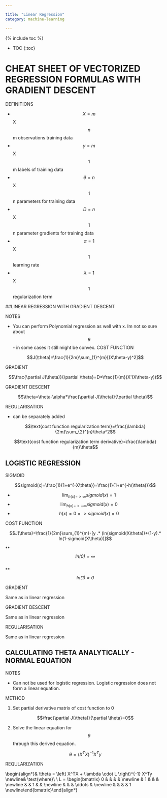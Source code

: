 ```yaml
---

title: "Linear Regression"
category: machine-learning

---
```




<script type="text/javascript" async
  src="https://cdn.mathjax.org/mathjax/latest/MathJax.js?config=TeX-MML-AM_CHTML">
</script>



{% include toc %}
+ TOC
{:toc}  

# CHEAT SHEET OF VECTORIZED REGRESSION FORMULAS WITH GRADIENT DESCENT  


DEFINITIONS
+ $$X = m$$X$$n$$ m observations training data
+ $$y = m$$X$$1$$ m labels of training data
+ $$\theta = n$$X$$1$$ n parameters for training data
+ $$D=n$$X$$1$$ n parameter gradients for training data
+ $$\alpha= 1$$X$$1$$  learning rate
+ $$\lambda= 1$$X$$1$$ regularization term


##LINEAR REGRESSION WITH GRADIENT DESCENT

NOTES

+ You can perform Polynomial regression as well with x. Im not so sure about $$\theta$$ - in some cases it still might be convex.
COST FUNCTION

$$J(\theta)=\frac{1}{2m}\sum_{1}^{m}[(X\theta-y)^2]$$  

GRADIENT

$$\frac{\partial J(\theta)}{\partial \theta}=D=\frac{1}{m}(X'(X\theta-y))$$

GRADIENT DESCENT  

$$\theta=\theta-\alpha*\frac{\partial J(\theta)}{\partial \theta}$$

REGULARISATION

+ can be separately added

$$\text{cost function regularization term}=\frac{\lambda}{2m}\sum_{2}^{n}\theta^2$$

$$\text{cost function regularization term derivative}=\frac{\lambda}{m}\theta$$

## LOGISTIC REGRESSION

SIGMOID


$$sigmoid(x)=\frac{1}{1+e^{-X\theta}}=\frac{1}{1+e^{-h(\theta)}}$$

+ $$\lim_{h(x)->\infty} sigmoid(x)=1$$  
+ $$\lim_{h(x)->-\infty} sigmoid(x)=0$$  
+ $$h(x)=0=>sigmoid(x)=0$$

COST FUNCTION

$$J(\theta)=\frac{1}{2m}\sum_{1}^{m}-[y .* (ln(sigmoid(X\theta))+(1-y).* ln(1-sigmoid(X\theta))]$$  

** _$$ln(0)=\infty$$_  
** _$$ln(1)=0$$_  

GRADIENT   

Same as in linear regression



GRADIENT DESCENT  


Same as in linear regression  

REGULARISATION

Same as in linear regression  

## CALCULATING THETA ANALYTICALLY - NORMAL EQUATION

NOTES

+ Can not be used for logistic regression. Logistic regression does not form a linear equation.  


METHOD   

1. Set partial derivative matrix of cost function to 0

$$\frac{\partial J(\theta)}{\partial \theta}=0$$  

2. Solve the linear equation for $$\theta$$ through this derived equation.

$$\theta = (X^T X)^{-1}X^T y$$

REQULARIZATION


$$$$
\begin{align*}& \theta = \left( X^TX + \lambda \cdot L \right)^{-1} X^Ty \newline& \text{where}\ \ L = \begin{bmatrix} 0 & & & & \newline & 1 & & & \newline & & 1 & & \newline & & & \ddots & \newline & & & & 1 \newline\end{bmatrix}\end{align*}
$$$$
